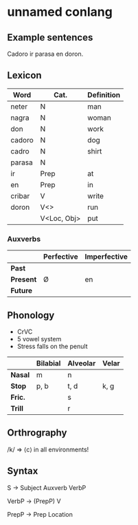# unnamed conlang

## Example sentences

Cadoro ir parasa en doron.

## Lexicon

| Word     | Cat.        | Definition           |
|----------|-------------|----------------------|
| neter    | N           | man                  |
| nagra    | N           | woman                |
| don      | N           | work                 |
| cadoro   | N           | dog                  |
| cadro    | N           | shirt                |
| parasa   | N           |                      |
| ir       | Prep        | at                   |
| en       | Prep        | in                   |
| cribar   | V<Obj>      | write                |
| doron    | V<>         | run                  |
|          | V<Loc, Obj> | put                  |

### Auxverbs

|              | Perfective | Imperfective |
|--------------|------------|--------------|
| **Past**     |            |              |
| **Present**  | Ø          | en           |
| **Future**   |            |              |

## Phonology

* CrVC
* 5 vowel system
* Stress falls on the penult

|           | Bilabial | Alveolar | Velar |
|-----------|----------|----------|-------|
| **Nasal** | m        | n        |       |
| **Stop**  | p, b     | t, d     | k, g  |
| **Fric.** |          | s        |       |
| **Trill** |          | r        |       |

## Orthrography

/k/ => ⟨c⟩ in all environments!

## Syntax

S -> Subject Auxverb VerbP

VerbP -> (PrepP) V <args>

PrepP -> Prep Location
